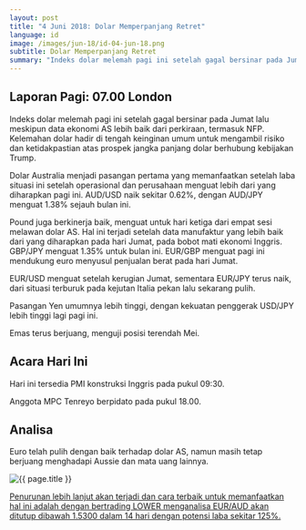 ```yaml
---
layout: post
title: "4 Juni 2018: Dolar Memperpanjang Retret"
language: id
image: /images/jun-18/id-04-jun-18.png
subtitle: Dolar Memperpanjang Retret
summary: "Indeks dolar melemah pagi ini setelah gagal bersinar pada Jumat lalu meskipun data ekonomi AS lebih baik dari perkiraan, termasuk NFP. Kelemahan dolar hadir di tengah keinginan umum untuk mengambil risiko dan ketidakpastian atas prospek jangka panjang dolar berhubung kebijakan Trump"
---
```

## Laporan Pagi: 07.00 London

Indeks dolar melemah pagi ini setelah gagal bersinar pada Jumat lalu meskipun data ekonomi AS lebih baik dari perkiraan, termasuk NFP. Kelemahan dolar hadir di tengah keinginan umum untuk mengambil risiko dan ketidakpastian atas prospek jangka panjang dolar berhubung kebijakan Trump.

Dolar Australia menjadi pasangan pertama yang memanfaatkan setelah laba situasi ini setelah operasional dan perusahaan menguat lebih dari yang diharapkan pagi ini. AUD/USD naik sekitar 0.62%, dengan AUD/JPY menguat 1.38% sejauh bulan ini.

Pound juga berkinerja baik, menguat untuk hari ketiga dari empat sesi melawan dolar AS. Hal ini terjadi setelah data manufaktur yang lebih baik dari yang diharapkan pada hari Jumat, pada bobot mati ekonomi Inggris. GBP/JPY menguat 1.35% untuk bulan ini. EUR/GBP menguat pagi ini mendukung euro menyusul penjualan berat pada hari Jumat.

EUR/USD menguat setelah kerugian Jumat, sementara EUR/JPY terus naik, dari situasi terburuk pada kejutan Italia pekan lalu sekarang pulih.

Pasangan Yen umumnya lebih tinggi, dengan kekuatan penggerak USD/JPY lebih tinggi lagi pagi ini.

Emas terus berjuang, menguji posisi terendah Mei.

## Acara Hari Ini

Hari ini tersedia PMI konstruksi Inggris pada pukul 09:30.

Anggota MPC Tenreyo berpidato pada pukul 18.00.

## Analisa

Euro telah pulih dengan baik terhadap dolar AS, namun masih tetap berjuang menghadapi Aussie dan mata uang lainnya.

<img src="{{ site.url }}/images/jun-18/id-04-jun-18.png" alt="{{ page.title }}" title="{{ page.title }}">

<a href="%LINK%%currency=USD&market=forex&underlying=frxEURAUD&formname=higherlower&duration_amount=14&duration_units=d&amount=10&amount_type=stake&expiry_type=duration&barrier=1.5300" target="_blank" rel="noopener noreferrer nofollow">Penurunan lebih lanjut akan terjadi dan cara terbaik untuk memanfaatkan hal ini adalah dengan bertrading LOWER menganalisa EUR/AUD akan ditutup dibawah 1.5300 dalam 14 hari dengan potensi laba sekitar 125%.</a>
